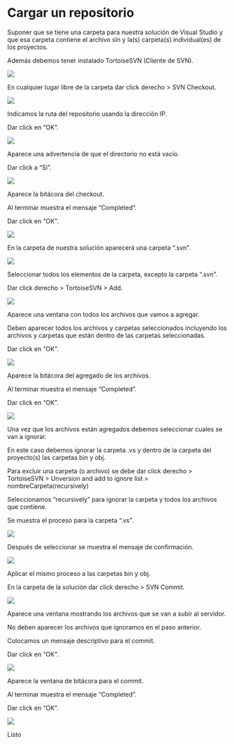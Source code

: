 # Cargar un repositorio

Suponer que se tiene una carpeta para nuestra solución de Visual Studio y que esa carpeta contiene el archivo sln y la(s) carpeta(s) individual(es) de los proyectos.

Además debemos tener instalado TortoiseSVN (Cliente de SVN).

![](/subversion_edge_513/cargar_un_repositorio/images/image001.jpg)

En cualquier lugar libre de la carpeta dar click derecho > SVN Checkout.

![](/subversion_edge_513/cargar_un_repositorio/images/image002.jpg)

Indicamos la ruta del repositorio usando la dirección IP.

Dar click en “OK”.

![](/subversion_edge_513/cargar_un_repositorio/images/image003.jpg)

Aparece una advertencia de que el directorio no está vacío.

Dar click a “Si”.

![](/subversion_edge_513/cargar_un_repositorio/images/image004.jpg)

Aparece la bitácora del checkout.

Al terminar muestra el mensaje “Completed”.

Dar click en “OK”.

![](/subversion_edge_513/cargar_un_repositorio/images/image005.jpg)

En la carpeta de nuestra solución aparecerá una carpeta “.svn”.

![](/subversion_edge_513/cargar_un_repositorio/images/image006.jpg)

Seleccionar todos los elementos de la carpeta, excepto la carpeta “.svn”.

Dar click derecho > TortoiseSVN > Add.

![](/subversion_edge_513/cargar_un_repositorio/images/image007.jpg)

Aparece una ventana con todos los archivos que vamos a agregar.

Deben aparecer todos los archivos y carpetas seleccionados incluyendo los archivos y carpetas que están dentro de las carpetas seleccionadas.

Dar click en “OK”.

![](/subversion_edge_513/cargar_un_repositorio/images/image008.jpg)

Aparece la bitácora del agregado de los archivos.

Al terminar muestra el mensaje “Completed”.

Dar click en “OK”.

![](/subversion_edge_513/cargar_un_repositorio/images/image009.jpg)

Una vez que los archivos están agregados debemos seleccionar cuales se van a ignorar.

En este caso debemos ignorar la carpeta .vs y dentro de la carpeta del proyecto(s) las carpetas bin y obj.

Para excluir una carpeta (o archivo) se debe dar click derecho > TortoiseSVN > Unversion and add to ignore list > nombreCarpeta(recursively)

Seleccionamos “recursively” para ignorar la carpeta y todos los archivos que contiene.

Se muestra el proceso para la carpeta “.vs”.

![](/subversion_edge_513/cargar_un_repositorio/images/image010.jpg)

Después de seleccionar se muestra el mensaje de confirmación.

![](/subversion_edge_513/cargar_un_repositorio/images/image011.jpg)

Aplicar el mismo proceso a las carpetas bin y obj.

En la carpeta de la solución dar click derecho > SVN Commit.

![](/subversion_edge_513/cargar_un_repositorio/images/image012.jpg)

Aparece una ventana mostrando los archivos que se van a subir al servidor.

No deben aparecer los archivos que ignoramos en el paso anterior.

Colocamos un mensaje descriptivo para el commit.

Dar click en “OK”.

![](/subversion_edge_513/cargar_un_repositorio/images/image013.jpg)

Aparece la ventana de bitácora para el commit.

Al terminar muestra el mensaje “Completed”.

Dar click en “OK”.

![](/subversion_edge_513/cargar_un_repositorio/images/image014.jpg)

Listo
